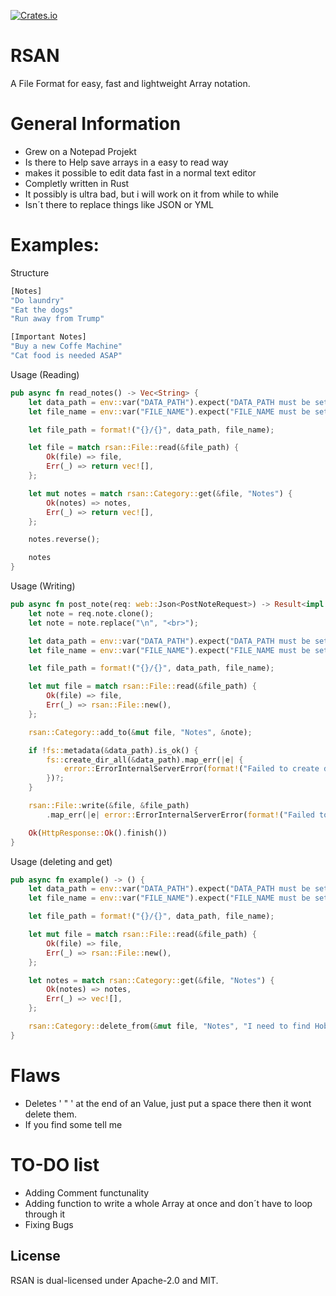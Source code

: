 [![Crates.io](https://shields.io/crates/v/rsan)](https://crates.io/crates/rsan)

# RSAN
A File Format for easy, fast and lightweight Array notation.

# General Information
  - Grew on a Notepad Projekt
  - Is there to Help save arrays in a easy to read way
  - makes it possible to edit data fast in a normal text editor
  - Completly written in Rust
  - It possibly is ultra bad, but i will work on it from while to while
  - Isn´t there to replace things like JSON or YML

# Examples:
Structure
```rust
[Notes]
"Do laundry"
"Eat the dogs"
"Run away from Trump"

[Important Notes]
"Buy a new Coffe Machine"
"Cat food is needed ASAP"

```

Usage (Reading)
```rust
pub async fn read_notes() -> Vec<String> {
    let data_path = env::var("DATA_PATH").expect("DATA_PATH must be set");
    let file_name = env::var("FILE_NAME").expect("FILE_NAME must be set");

    let file_path = format!("{}/{}", data_path, file_name);

    let file = match rsan::File::read(&file_path) {
        Ok(file) => file,
        Err(_) => return vec![],
    };

    let mut notes = match rsan::Category::get(&file, "Notes") {
        Ok(notes) => notes,
        Err(_) => return vec![],
    };

    notes.reverse();

    notes
}
 ```

Usage (Writing)
```rust 
pub async fn post_note(req: web::Json<PostNoteRequest>) -> Result<impl Responder, error::Error> {
    let note = req.note.clone();
    let note = note.replace("\n", "<br>");

    let data_path = env::var("DATA_PATH").expect("DATA_PATH must be set");
    let file_name = env::var("FILE_NAME").expect("FILE_NAME must be set");

    let file_path = format!("{}/{}", data_path, file_name);

    let mut file = match rsan::File::read(&file_path) {
        Ok(file) => file,
        Err(_) => rsan::File::new(),
    };

    rsan::Category::add_to(&mut file, "Notes", &note);

    if !fs::metadata(&data_path).is_ok() {
        fs::create_dir_all(&data_path).map_err(|e| {
            error::ErrorInternalServerError(format!("Failed to create directory: {}", e))
        })?;
    }

    rsan::File::write(&file, &file_path)
        .map_err(|e| error::ErrorInternalServerError(format!("Failed to write file: {}", e)))?;

    Ok(HttpResponse::Ok().finish())
}

```

Usage (deleting and get)

```rust
pub async fn example() -> () {
    let data_path = env::var("DATA_PATH").expect("DATA_PATH must be set");
    let file_name = env::var("FILE_NAME").expect("FILE_NAME must be set");

    let file_path = format!("{}/{}", data_path, file_name);

    let mut file = match rsan::File::read(&file_path) {
        Ok(file) => file,
        Err(_) => rsan::File::new(),
    };

    let notes = match rsan::Category::get(&file, "Notes") {
        Ok(notes) => notes,
        Err(_) => vec![],
    };

    rsan::Category::delete_from(&mut file, "Notes", "I need to find Hobbys");
}
```

# Flaws
  - Deletes ' " ' at the end of an Value, just put a space there then it wont delete them.
  - If you find some tell me

# TO-DO list
  - Adding Comment functunality
  - Adding function to write a whole Array at once and don´t have to loop through it
  - Fixing Bugs

## License

RSAN is dual-licensed under Apache-2.0 and MIT.
